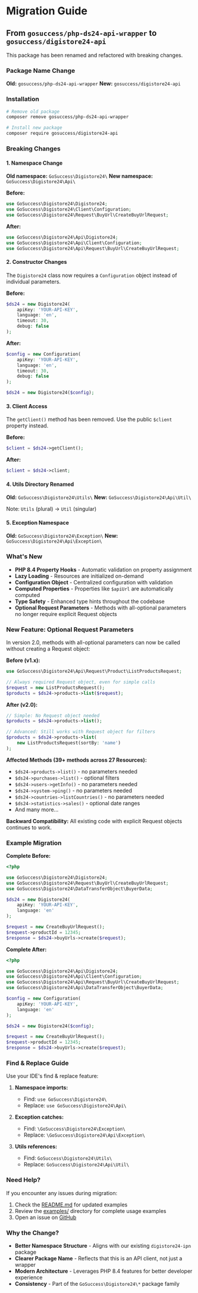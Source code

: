 # Migration Guide

## From `gosuccess/php-ds24-api-wrapper` to `gosuccess/digistore24-api`

This package has been renamed and refactored with breaking changes.

### Package Name Change

**Old:** `gosuccess/php-ds24-api-wrapper`
**New:** `gosuccess/digistore24-api`

### Installation

```bash
# Remove old package
composer remove gosuccess/php-ds24-api-wrapper

# Install new package
composer require gosuccess/digistore24-api
```

### Breaking Changes

#### 1. Namespace Change

**Old namespace:** `GoSuccess\Digistore24\`
**New namespace:** `GoSuccess\Digistore24\Api\`

**Before:**
```php
use GoSuccess\Digistore24\Digistore24;
use GoSuccess\Digistore24\Client\Configuration;
use GoSuccess\Digistore24\Request\BuyUrl\CreateBuyUrlRequest;
```

**After:**
```php
use GoSuccess\Digistore24\Api\Digistore24;
use GoSuccess\Digistore24\Api\Client\Configuration;
use GoSuccess\Digistore24\Api\Request\BuyUrl\CreateBuyUrlRequest;
```

#### 2. Constructor Changes

The `Digistore24` class now requires a `Configuration` object instead of individual parameters.

**Before:**
```php
$ds24 = new Digistore24(
    apiKey: 'YOUR-API-KEY',
    language: 'en',
    timeout: 30,
    debug: false
);
```

**After:**
```php
$config = new Configuration(
    apiKey: 'YOUR-API-KEY',
    language: 'en',
    timeout: 30,
    debug: false
);

$ds24 = new Digistore24($config);
```

#### 3. Client Access

The `getClient()` method has been removed. Use the public `$client` property instead.

**Before:**
```php
$client = $ds24->getClient();
```

**After:**
```php
$client = $ds24->client;
```

#### 4. Utils Directory Renamed

**Old:** `GoSuccess\Digistore24\Utils\`
**New:** `GoSuccess\Digistore24\Api\Util\`

Note: `Utils` (plural) → `Util` (singular)

#### 5. Exception Namespace

**Old:** `GoSuccess\Digistore24\Exception\`
**New:** `GoSuccess\Digistore24\Api\Exception\`

### What's New

- **PHP 8.4 Property Hooks** - Automatic validation on property assignment
- **Lazy Loading** - Resources are initialized on-demand
- **Configuration Object** - Centralized configuration with validation
- **Computed Properties** - Properties like `$apiUrl` are automatically computed
- **Type Safety** - Enhanced type hints throughout the codebase
- **Optional Request Parameters** - Methods with all-optional parameters no longer require explicit Request objects

### New Feature: Optional Request Parameters

In version 2.0, methods with all-optional parameters can now be called without creating a Request object:

**Before (v1.x):**
```php
use GoSuccess\Digistore24\Api\Request\Product\ListProductsRequest;

// Always required Request object, even for simple calls
$request = new ListProductsRequest();
$products = $ds24->products->list($request);
```

**After (v2.0):**
```php
// Simple: No Request object needed
$products = $ds24->products->list();

// Advanced: Still works with Request object for filters
$products = $ds24->products->list(
    new ListProductsRequest(sortBy: 'name')
);
```

**Affected Methods (39+ methods across 27 Resources):**
- `$ds24->products->list()` - no parameters needed
- `$ds24->purchases->list()` - optional filters
- `$ds24->users->getInfo()` - no parameters needed
- `$ds24->system->ping()` - no parameters needed
- `$ds24->countries->listCountries()` - no parameters needed
- `$ds24->statistics->sales()` - optional date ranges
- And many more...

**Backward Compatibility:** All existing code with explicit Request objects continues to work.

### Example Migration

**Complete Before:**
```php
<?php

use GoSuccess\Digistore24\Digistore24;
use GoSuccess\Digistore24\Request\BuyUrl\CreateBuyUrlRequest;
use GoSuccess\Digistore24\DataTransferObject\BuyerData;

$ds24 = new Digistore24(
    apiKey: 'YOUR-API-KEY',
    language: 'en'
);

$request = new CreateBuyUrlRequest();
$request->productId = 12345;
$response = $ds24->buyUrls->create($request);
```

**Complete After:**
```php
<?php

use GoSuccess\Digistore24\Api\Digistore24;
use GoSuccess\Digistore24\Api\Client\Configuration;
use GoSuccess\Digistore24\Api\Request\BuyUrl\CreateBuyUrlRequest;
use GoSuccess\Digistore24\Api\DataTransferObject\BuyerData;

$config = new Configuration(
    apiKey: 'YOUR-API-KEY',
    language: 'en'
);

$ds24 = new Digistore24($config);

$request = new CreateBuyUrlRequest();
$request->productId = 12345;
$response = $ds24->buyUrls->create($request);
```

### Find & Replace Guide

Use your IDE's find & replace feature:

1. **Namespace imports:**
   - Find: `use GoSuccess\Digistore24\`
   - Replace: `use GoSuccess\Digistore24\Api\`

2. **Exception catches:**
   - Find: `\GoSuccess\Digistore24\Exception\`
   - Replace: `\GoSuccess\Digistore24\Api\Exception\`

3. **Utils references:**
   - Find: `GoSuccess\Digistore24\Utils\`
   - Replace: `GoSuccess\Digistore24\Api\Util\`

### Need Help?

If you encounter any issues during migration:

1. Check the [README.md](README.md) for updated examples
2. Review the [examples/](examples/) directory for complete usage examples
3. Open an issue on [GitHub](https://github.com/GoSuccess-GmbH/digistore24-api/issues)

### Why the Change?

- **Better Namespace Structure** - Aligns with our existing `digistore24-ipn` package
- **Clearer Package Name** - Reflects that this is an API client, not just a wrapper
- **Modern Architecture** - Leverages PHP 8.4 features for better developer experience
- **Consistency** - Part of the `GoSuccess\Digistore24\*` package family

